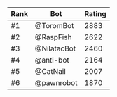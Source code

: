 Rank|Bot|Rating
---|---|---
#1|@ToromBot|2883
#2|@RaspFish|2622
#3|@NilatacBot|2460
#4|@anti-bot|2164
#5|@CatNail|2007
#6|@pawnrobot|1870
